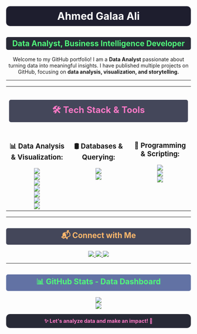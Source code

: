 <h1 align="center" style="background-color:#1E1E2E; color:#FFFFFF; padding:10px; border-radius:10px;">Ahmed Galaa Ali</h1>

<h2 align="center" style="background-color:#282A36; color:#50FA7B; padding:5px; border-radius:5px;">Data Analyst, Business Intelligence Developer</h2>

<p align="center">Welcome to my GitHub portfolio! I am a <strong>Data Analyst</strong> passionate about turning data into meaningful insights. I have published multiple projects on GitHub, focusing on <strong>data analysis, visualization, and storytelling.</strong></p>

---

<table align="center" width="100%">
  <tr>
    <td colspan="3" align="center">
      <h2 style="background-color:#44475A; color:#FF79C6; padding:10px; border-radius:5px;">🛠️ Tech Stack & Tools</h2>
    </td>
  </tr>
  <tr>
    <td align="center" width="33%" valign="top">
      <h3>📊 Data Analysis & Visualization:</h3>
      <img src="https://img.shields.io/badge/Microsoft_Excel-217346?style=for-the-badge&logo=microsoft-excel&logoColor=white"><br>
      <img src="https://img.shields.io/badge/Power_BI-F2C811?style=for-the-badge&logo=power-bi&logoColor=black"><br>
      <img src="https://img.shields.io/badge/Tableau-E97627?style=for-the-badge&logo=tableau&logoColor=white"><br>
      <img src="https://img.shields.io/badge/Pandas-150458?style=for-the-badge&logo=pandas&logoColor=white"><br>
      <img src="https://img.shields.io/badge/Matplotlib-008080?style=for-the-badge&logo=python&logoColor=white"><br>
      <img src="https://img.shields.io/badge/Seaborn-008080?style=for-the-badge&logo=python&logoColor=white"><br>
      <img src="https://img.shields.io/badge/NumPy-013243?style=for-the-badge&logo=numpy&logoColor=white">
    </td>
    <td align="center" width="33%" valign="top">
      <h3>🛢️ Databases & Querying:</h3>
      <img src="https://img.shields.io/badge/SQL-4479A1?style=for-the-badge&logo=postgresql&logoColor=white"><br>
      <img src="https://img.shields.io/badge/R-276DC3?style=for-the-badge&logo=r&logoColor=white">
    </td>
    <td align="center" width="33%" valign="top">
      <h3>🐍 Programming & Scripting:</h3>
      <img src="https://img.shields.io/badge/Python-3776AB?style=for-the-badge&logo=python&logoColor=white"><br>
      <img src="https://img.shields.io/badge/Jupyter-F37626?style=for-the-badge&logo=jupyter&logoColor=white"><br>
      <img src="https://img.shields.io/badge/VS_Code-007ACC?style=for-the-badge&logo=visual-studio-code&logoColor=white">
    </td>
  </tr>
</table>

---

<h2 align="center" style="background-color:#44475A; color:#FFB86C; padding:5px; border-radius:5px;">📬 Connect with Me</h2>
<p align="center">
  <a href="https://www.linkedin.com/in/ahmed-galaa">
    <img src="https://img.shields.io/badge/LinkedIn-0A66C2?style=for-the-badge&logo=linkedin&logoColor=white">
  </a>
  <a href="https://www.kaggle.com/ahmedgalaaali">
    <img src="https://img.shields.io/badge/Kaggle-20BEFF?style=for-the-badge&logo=kaggle&logoColor=white">
  </a>
  <a href="https://www.hackerrank.com/profile/ahmedgalaa1470">
    <img src="https://img.shields.io/badge/HackerRank-2EC866?style=for-the-badge&logo=hackerrank&logoColor=white">
  </a>
</p>

---

<h2 align="center" style="background-color:#6272A4; color:#50FA7B; padding:5px; border-radius:5px;">📊 GitHub Stats - Data Dashboard</h2>

<p align="center">
  <img src="https://github-readme-stats.vercel.app/api?username=ahmedgalaaali&show_icons=true&theme=dracula">
  <br>
  <img src="https://github-readme-stats.vercel.app/api/top-langs/?username=ahmedgalaaali&layout=compact&theme=dracula">
</p>

<p align="center" style="background-color:#282A36; color:#FF79C6; padding:10px; border-radius:10px;"><strong>✨ Let's analyze data and make an impact! 🚀</strong></p>
